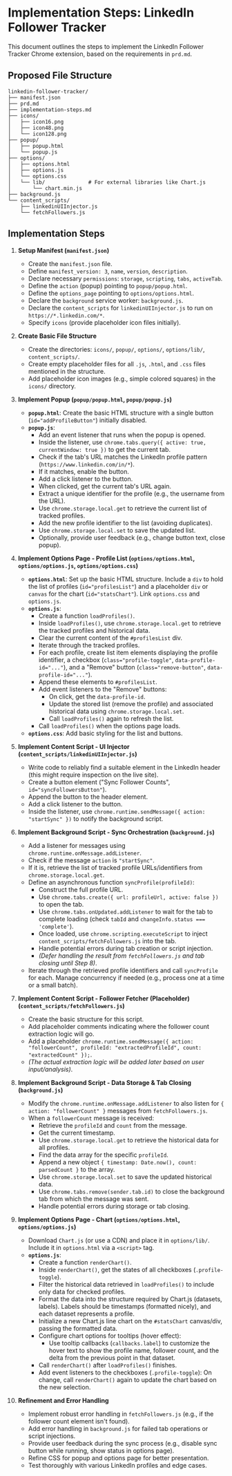 # Implementation Steps: LinkedIn Follower Tracker

This document outlines the steps to implement the LinkedIn Follower Tracker Chrome extension, based on the requirements in `prd.md`.

## Proposed File Structure

```
linkedin-follower-tracker/
├── manifest.json
├── prd.md
├── implementation-steps.md
├── icons/
│   ├── icon16.png
│   ├── icon48.png
│   └── icon128.png
├── popup/
│   ├── popup.html
│   └── popup.js
├── options/
│   ├── options.html
│   ├── options.js
│   └── options.css
│   └── lib/              # For external libraries like Chart.js
│       └── chart.min.js
├── background.js
└── content_scripts/
    ├── linkedinUIInjector.js
    └── fetchFollowers.js
```

## Implementation Steps

1.  **Setup Manifest (`manifest.json`)**
    *   Create the `manifest.json` file.
    *   Define `manifest_version: 3`, `name`, `version`, `description`.
    *   Declare necessary `permissions`: `storage`, `scripting`, `tabs`, `activeTab`.
    *   Define the `action` (popup) pointing to `popup/popup.html`.
    *   Define the `options_page` pointing to `options/options.html`.
    *   Declare the `background` service worker: `background.js`.
    *   Declare the `content_scripts` for `linkedinUIInjector.js` to run on `https://*.linkedin.com/*`.
    *   Specify `icons` (provide placeholder icon files initially).

2.  **Create Basic File Structure**
    *   Create the directories: `icons/`, `popup/`, `options/`, `options/lib/`, `content_scripts/`.
    *   Create empty placeholder files for all `.js`, `.html`, and `.css` files mentioned in the structure.
    *   Add placeholder icon images (e.g., simple colored squares) in the `icons/` directory.

3.  **Implement Popup (`popup/popup.html`, `popup/popup.js`)**
    *   **`popup.html`**: Create the basic HTML structure with a single button (`id="addProfileButton"`) initially disabled.
    *   **`popup.js`**: 
        *   Add an event listener that runs when the popup is opened.
        *   Inside the listener, use `chrome.tabs.query({ active: true, currentWindow: true })` to get the current tab.
        *   Check if the tab's URL matches the LinkedIn profile pattern (`https://www.linkedin.com/in/*`).
        *   If it matches, enable the button.
        *   Add a click listener to the button.
        *   When clicked, get the current tab's URL again.
        *   Extract a unique identifier for the profile (e.g., the username from the URL).
        *   Use `chrome.storage.local.get` to retrieve the current list of tracked profiles.
        *   Add the new profile identifier to the list (avoiding duplicates).
        *   Use `chrome.storage.local.set` to save the updated list.
        *   Optionally, provide user feedback (e.g., change button text, close popup).

4.  **Implement Options Page - Profile List (`options/options.html`, `options/options.js`, `options/options.css`)**
    *   **`options.html`**: Set up the basic HTML structure. Include a `div` to hold the list of profiles (`id="profilesList"`) and a placeholder `div` or `canvas` for the chart (`id="statsChart"`). Link `options.css` and `options.js`.
    *   **`options.js`**: 
        *   Create a function `loadProfiles()`.
        *   Inside `loadProfiles()`, use `chrome.storage.local.get` to retrieve the tracked profiles and historical data.
        *   Clear the current content of the `#profilesList` div.
        *   Iterate through the tracked profiles.
        *   For each profile, create list item elements displaying the profile identifier, a checkbox (`class="profile-toggle"`, `data-profile-id="..."`), and a "Remove" button (`class="remove-button"`, `data-profile-id="..."`).
        *   Append these elements to `#profilesList`.
        *   Add event listeners to the "Remove" buttons: 
            *   On click, get the `data-profile-id`.
            *   Update the stored list (remove the profile) and associated historical data using `chrome.storage.local.set`.
            *   Call `loadProfiles()` again to refresh the list.
        *   Call `loadProfiles()` when the options page loads.
    *   **`options.css`**: Add basic styling for the list and buttons.

5.  **Implement Content Script - UI Injector (`content_scripts/linkedinUIInjector.js`)**
    *   Write code to reliably find a suitable element in the LinkedIn header (this might require inspection on the live site).
    *   Create a button element ("Sync Follower Counts", `id="syncFollowersButton"`).
    *   Append the button to the header element.
    *   Add a click listener to the button.
    *   Inside the listener, use `chrome.runtime.sendMessage({ action: "startSync" })` to notify the background script.

6.  **Implement Background Script - Sync Orchestration (`background.js`)**
    *   Add a listener for messages using `chrome.runtime.onMessage.addListener`.
    *   Check if the message `action` is `"startSync"`.
    *   If it is, retrieve the list of tracked profile URLs/identifiers from `chrome.storage.local.get`.
    *   Define an asynchronous function `syncProfile(profileId)`:
        *   Construct the full profile URL.
        *   Use `chrome.tabs.create({ url: profileUrl, active: false })` to open the tab.
        *   Use `chrome.tabs.onUpdated.addListener` to wait for the tab to complete loading (check `tabId` and `changeInfo.status === 'complete'`).
        *   Once loaded, use `chrome.scripting.executeScript` to inject `content_scripts/fetchFollowers.js` into the tab.
        *   Handle potential errors during tab creation or script injection.
        *   *(Defer handling the result from `fetchFollowers.js` and tab closing until Step 8)*.
    *   Iterate through the retrieved profile identifiers and call `syncProfile` for each. Manage concurrency if needed (e.g., process one at a time or a small batch).

7.  **Implement Content Script - Follower Fetcher (Placeholder) (`content_scripts/fetchFollowers.js`)**
    *   Create the basic structure for this script.
    *   Add placeholder comments indicating where the follower count extraction logic will go.
    *   Add a placeholder `chrome.runtime.sendMessage({ action: "followerCount", profileId: "extractedProfileId", count: "extractedCount" });`.
    *   *(The actual extraction logic will be added later based on user input/analysis)*.

8.  **Implement Background Script - Data Storage & Tab Closing (`background.js`)**
    *   Modify the `chrome.runtime.onMessage.addListener` to also listen for `{ action: "followerCount" }` messages from `fetchFollowers.js`.
    *   When a `followerCount` message is received:
        *   Retrieve the `profileId` and `count` from the message.
        *   Get the current timestamp.
        *   Use `chrome.storage.local.get` to retrieve the historical data for all profiles.
        *   Find the data array for the specific `profileId`.
        *   Append a new object `{ timestamp: Date.now(), count: parsedCount }` to the array.
        *   Use `chrome.storage.local.set` to save the updated historical data.
        *   Use `chrome.tabs.remove(sender.tab.id)` to close the background tab from which the message was sent.
        *   Handle potential errors during storage or tab closing.

9.  **Implement Options Page - Chart (`options/options.html`, `options/options.js`)**
    *   Download `Chart.js` (or use a CDN) and place it in `options/lib/`. Include it in `options.html` via a `<script>` tag.
    *   **`options.js`**: 
        *   Create a function `renderChart()`.
        *   Inside `renderChart()`, get the states of all checkboxes (`.profile-toggle`).
        *   Filter the historical data retrieved in `loadProfiles()` to include only data for checked profiles.
        *   Format the data into the structure required by Chart.js (datasets, labels). Labels should be timestamps (formatted nicely), and each dataset represents a profile.
        *   Initialize a new Chart.js line chart on the `#statsChart` canvas/div, passing the formatted data.
        *   Configure chart options for tooltips (hover effect):
            *   Use tooltip callbacks (`callbacks.label`) to customize the hover text to show the profile name, follower count, and the delta from the previous point in that dataset.
        *   Call `renderChart()` after `loadProfiles()` finishes.
        *   Add event listeners to the checkboxes (`.profile-toggle`): On change, call `renderChart()` again to update the chart based on the new selection.

10. **Refinement and Error Handling**
    *   Implement robust error handling in `fetchFollowers.js` (e.g., if the follower count element isn't found).
    *   Add error handling in `background.js` for failed tab operations or script injections.
    *   Provide user feedback during the sync process (e.g., disable sync button while running, show status in options page).
    *   Refine CSS for popup and options page for better presentation.
    *   Test thoroughly with various LinkedIn profiles and edge cases. 